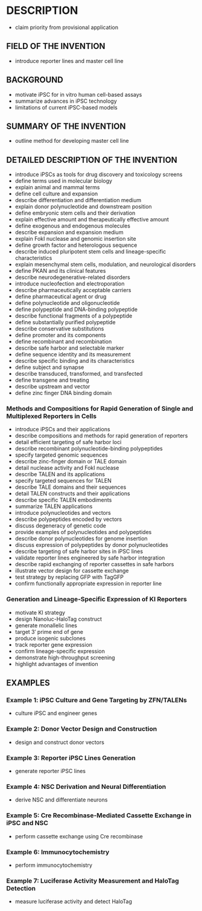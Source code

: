# DESCRIPTION

- claim priority from provisional application

## FIELD OF THE INVENTION

- introduce reporter lines and master cell line

## BACKGROUND

- motivate iPSC for in vitro human cell-based assays
- summarize advances in iPSC technology
- limitations of current iPSC-based models

## SUMMARY OF THE INVENTION

- outline method for developing master cell line

## DETAILED DESCRIPTION OF THE INVENTION

- introduce iPSCs as tools for drug discovery and toxicology screens
- define terms used in molecular biology
- explain animal and mammal terms
- define cell culture and expansion
- describe differentiation and differentiation medium
- explain donor polynucleotide and downstream position
- define embryonic stem cells and their derivation
- explain effective amount and therapeutically effective amount
- define exogenous and endogenous molecules
- describe expansion and expansion medium
- explain FokI nuclease and genomic insertion site
- define growth factor and heterologous sequence
- describe induced pluripotent stem cells and lineage-specific characteristics
- explain mesenchymal stem cells, modulation, and neurological disorders
- define PKAN and its clinical features
- describe neurodegenerative-related disorders
- introduce nucleofection and electroporation
- describe pharmaceutically acceptable carriers
- define pharmaceutical agent or drug
- define polynucleotide and oligonucleotide
- define polypeptide and DNA-binding polypeptide
- describe functional fragments of a polypeptide
- define substantially purified polypeptide
- describe conservative substitutions
- define promoter and its components
- define recombinant and recombination
- describe safe harbor and selectable marker
- define sequence identity and its measurement
- describe specific binding and its characteristics
- define subject and synapse
- describe transduced, transformed, and transfected
- define transgene and treating
- describe upstream and vector
- define zinc finger DNA binding domain

### Methods and Compositions for Rapid Generation of Single and Multiplexed Reporters in Cells

- introduce iPSCs and their applications
- describe compositions and methods for rapid generation of reporters
- detail efficient targeting of safe harbor loci
- describe recombinant polynucleotide-binding polypeptides
- specify targeted genomic sequences
- describe zinc-finger domain or TALE domain
- detail nuclease activity and FokI nuclease
- describe TALEN and its applications
- specify targeted sequences for TALEN
- describe TALE domains and their sequences
- detail TALEN constructs and their applications
- describe specific TALEN embodiments
- summarize TALEN applications
- introduce polynucleotides and vectors
- describe polypeptides encoded by vectors
- discuss degeneracy of genetic code
- provide examples of polynucleotides and polypeptides
- describe donor polynucleotides for genome insertion
- discuss expression of polypeptides by donor polynucleotides
- describe targeting of safe harbor sites in iPSC lines
- validate reporter lines engineered by safe harbor integration
- describe rapid exchanging of reporter cassettes in safe harbors
- illustrate vector design for cassette exchange
- test strategy by replacing GFP with TagGFP
- confirm functionally appropriate expression in reporter line

### Generation and Lineage-Specific Expression of KI Reporters

- motivate KI strategy
- design Nanoluc-HaloTag construct
- generate monallelic lines
- target 3′ prime end of gene
- produce isogenic subclones
- track reporter gene expression
- confirm lineage-specific expression
- demonstrate high-throughput screening
- highlight advantages of invention

## EXAMPLES

### Example 1: iPSC Culture and Gene Targeting by ZFN/TALENs

- culture iPSC and engineer genes

### Example 2: Donor Vector Design and Construction

- design and construct donor vectors

### Example 3: Reporter iPSC Lines Generation

- generate reporter iPSC lines

### Example 4: NSC Derivation and Neural Differentiation

- derive NSC and differentiate neurons

### Example 5: Cre Recombinase-Mediated Cassette Exchange in iPSC and NSC

- perform cassette exchange using Cre recombinase

### Example 6: Immunocytochemistry

- perform immunocytochemistry

### Example 7: Luciferase Activity Measurement and HaloTag Detection

- measure luciferase activity and detect HaloTag

